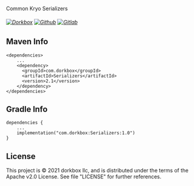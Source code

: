 Common Kryo Serializers

###### [![Dorkbox](https://badge.dorkbox.com/dorkbox.svg "Dorkbox")](https://git.dorkbox.com/dorkbox/Serializers) [![Github](https://badge.dorkbox.com/github.svg "Github")](https://github.com/dorkbox/Serializers) [![Gitlab](https://badge.dorkbox.com/gitlab.svg "Gitlab")](https://gitlab.com/dorkbox/Serializers)


Maven Info
---------
```
<dependencies>
    ...
    <dependency>
      <groupId>com.dorkbox</groupId>
      <artifactId>Serializers</artifactId>
      <version>2.1</version>
    </dependency>
</dependencies>
```

Gradle Info
---------
````
dependencies {
    ...
    implementation("com.dorkbox:Serializers:1.0")
}
````


License
---------
This project is © 2021 dorkbox llc, and is distributed under the terms of the Apache v2.0 License. See file "LICENSE" for further 
references.


